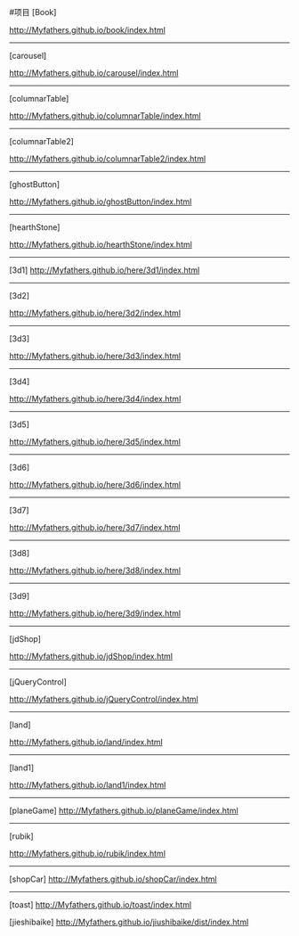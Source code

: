 #项目
[Book]

http://Myfathers.github.io/book/index.html
<hr>

[carousel]

http://Myfathers.github.io/carousel/index.html
<hr>

[columnarTable]

http://Myfathers.github.io/columnarTable/index.html

<hr>

[columnarTable2]

http://Myfathers.github.io/columnarTable2/index.html
<hr>

[ghostButton]

http://Myfathers.github.io/ghostButton/index.html
<hr>

[hearthStone]

http://Myfathers.github.io/hearthStone/index.html
<hr>

[3d1]
http://Myfathers.github.io/here/3d1/index.html
<hr>

[3d2]

http://Myfathers.github.io/here/3d2/index.html
<hr>

[3d3]

http://Myfathers.github.io/here/3d3/index.html
<hr>

[3d4]

http://Myfathers.github.io/here/3d4/index.html
<hr>

[3d5]

http://Myfathers.github.io/here/3d5/index.html
<hr>

[3d6]

http://Myfathers.github.io/here/3d6/index.html
<hr>

[3d7]

http://Myfathers.github.io/here/3d7/index.html
<hr>

[3d8]

http://Myfathers.github.io/here/3d8/index.html
<hr>

[3d9]

http://Myfathers.github.io/here/3d9/index.html
<hr>

[jdShop]

http://Myfathers.github.io/jdShop/index.html
<hr>

[jQueryControl]

http://Myfathers.github.io/jQueryControl/index.html
<hr>

[land]

http://Myfathers.github.io/land/index.html
<hr>

[land1]

http://Myfathers.github.io/land1/index.html
<hr>

[planeGame]
http://Myfathers.github.io/planeGame/index.html
<hr>

[rubik]

http://Myfathers.github.io/rubik/index.html
<hr>

[shopCar]
http://Myfathers.github.io/shopCar/index.html
<hr>

[toast]
http://Myfathers.github.io/toast/index.html



[jieshibaike]
http://Myfathers.github.io/jiushibaike/dist/index.html




